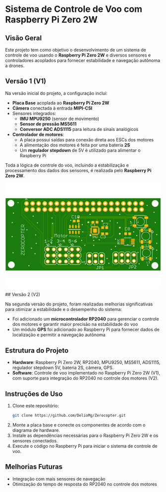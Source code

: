 #  Sistema de Controle de Voo com Raspberry Pi Zero 2W

## Visão Geral

Este projeto tem como objetivo o desenvolvimento de um sistema de controle de voo usando o **Raspberry Pi Zero 2W** e diversos sensores e controladores acoplados para fornecer estabilidade e navegação autônoma a drones.

## Versão 1 (V1)

Na versão inicial do projeto, a configuração inclui:
- **Placa Base** acoplada ao **Raspberry Pi Zero 2W**
- **Câmera** conectada à entrada **MIPI-CSI**
- Sensores integrados:
  - **IMU MPU9250** (sensor de movimento)
  - **Sensor de pressão MS5611**
  - **Conversor ADC ADS1115** para leitura de sinais analógicos
- **Controlador de motores**:
  - A placa possui saídas para conexão direta aos ESCs dos motores
  - A alimentação dos motores é feita por uma bateria **2S**
  - Um **regulador stepdown** de 5V é utilizado para alimentar o Raspberry Pi

Toda a lógica de controle do voo, incluindo a estabilização e processamento dos dados dos sensores, é realizada pelo **Raspberry Pi Zero 2W**.
<p align="center"><img src="Imagens/zerocopterV1.png" width="600px" /></p>
## Versão 2 (V2)

Na segunda versão do projeto, foram realizadas melhorias significativas para otimizar a estabilidade e o desempenho do sistema:
- Foi adicionado um **microcontrolador RP2040** para gerenciar o controle dos motores e garantir maior precisão na estabilidade do voo
- Um módulo **GPS** foi adicionado ao Raspberry Pi para fornecer dados de localização e permitir a navegação autônoma

## Estrutura do Projeto

- **Hardware**: Raspberry Pi Zero 2W, RP2040, MPU9250, MS5611, ADS1115, regulador stepdown 5V, bateria 2S, câmera, GPS.
- **Software**: Controle de voo implementado no Raspberry Pi Zero 2W (V1), com suporte para integração do RP2040 no controle dos motores (V2).

## Instruções de Uso

1. Clone este repositório:
    ```bash
    git clone https://github.com/DelioMg/Zerocopter.git
    ```
2. Monte a placa base e conecte os componentes de acordo com o diagrama de hardware.
3. Instale as dependências necessárias para o Raspberry Pi Zero 2W e os sensores conectados.
4. Execute o código no Raspberry Pi para iniciar o sistema de controle de voo.

## Melhorias Futuras

- Integração com mais sensores de navegação
- Otimização do tempo de resposta do RP2040 no controle dos motores
